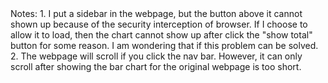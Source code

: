 <!DOCTYPE html>
<html>
  
  <body>
    Notes: 
  1. I put a sidebar in the webpage, but the button above it cannot shown up because of the security interception of browser. If I choose to allow it to load, then the chart cannot show up after click the "show total" button for some reason. I am wondering that if this problem can be solved. 
  2. The webpage will scroll if you click the nav bar. However, it can only scroll after showing the bar chart for the original webpage is too short. 
    
  </body>
  
</html>
